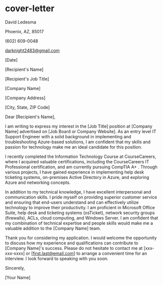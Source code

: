 # cover-letter
David Ledesma

Phoenix, AZ, 85017

(602) 609-0048

darknight2483@gmail.com

[Date]

[Recipient's Name]

[Recipient's Job Title]

[Company Name]

[Company Address]

[City, State, ZIP Code]

Dear [Recipient's Name],

I am writing to express my interest in the [Job Title] position at [Company Name] advertised on [Job Board or Company Website]. As an entry level  IT Support Engineer with a solid background in implementing and troubleshooting Azure-based solutions, I am confident that my skills and passion for technology make me an ideal candidate for this position.

I recently completed the Information Technology Course at CourseCareers, where I acquired valuable certifications, including the CourseCareers IT Professional certification, and am currently pursuing CompTIA A+ . Through various projects, I have gained experience in implementing help desk ticketing systems, on-premises Active Directory in Azure, and exploring Azure and networking concepts. 

In addition to my technical knowledge, I have excellent interpersonal and communication skills. I pride myself on providing superior customer service and ensuring that end-users understand and can effectively utilize technology to improve their productivity. I am proficient in Microsoft Office Suite, help desk and ticketing systems (osTicket), network security groups (firewalls), ACLs, cloud computing, and Windows Server. I am confident that my combination of technical expertise and people skills would make me a valuable addition to the [Company Name] team.

Thank you for considering my application. I would welcome the opportunity to discuss how my experience and qualifications can contribute to [Company Name]'s success. Please do not hesitate to contact me at [xxx-xxx-xxxx] or [first.last@email.com] to arrange a convenient time for an interview. I look forward to speaking with you soon.

Sincerely,

[Your Name]

